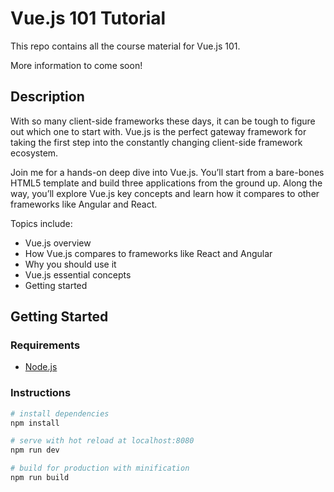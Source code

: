 # Vue.js 101 Tutorial

This repo contains all the course material for Vue.js 101.

More information to come soon!

## Description

With so many client-side frameworks these days, it can be tough to figure out which one to start with. Vue.js is the perfect gateway framework for taking the first step into the constantly changing client-side framework ecosystem.

Join me for a hands-on deep dive into Vue.js. You’ll start from a bare-bones HTML5 template and build three applications from the ground up. Along the way, you’ll explore Vue.js key concepts and learn how it compares to other frameworks like Angular and React.

Topics include:

- Vue.js overview
- How Vue.js compares to frameworks like React and Angular
- Why you should use it
- Vue.js essential concepts
- Getting started

## Getting Started

### Requirements

- [Node.js](https://nodejs.org/en/)

### Instructions

```bash
# install dependencies
npm install

# serve with hot reload at localhost:8080
npm run dev

# build for production with minification
npm run build
```
